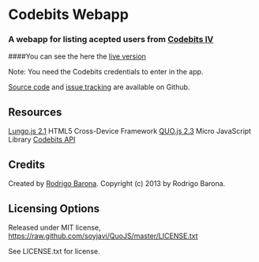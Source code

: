 # Codebits Webapp
### A webapp for listing acepted users from [Codebits IV](http://codebits.eu)

####You can see the here the [live version](https://rodrigobarona.github.com//Codebits)

Note: You need the Codebits credentials to enter in the app.

[Source code](https://github.com/rodrigobarona/Codebits) and [issue tracking](https://github.com/rodrigobarona/Codebits/issues) are available on Github.

## Resources
[Lungo.js 2.1](http://lungo.tapquo.com/) HTML5 Cross-Device Framework
[QUO.js 2.3](http://quojs.tapquo.com/) Micro JavaScript Library
[Codebits API](https://codebits.eu/s/api) 

## Credits
Created by [Rodrigo Barona](http://twitter.com/rbarona).
Copyright (c) 2013 by Rodrigo Barona.

## Licensing Options
Released under MIT license, https://raw.github.com/soyjavi/QuoJS/master/LICENSE.txt

See LICENSE.txt for license.